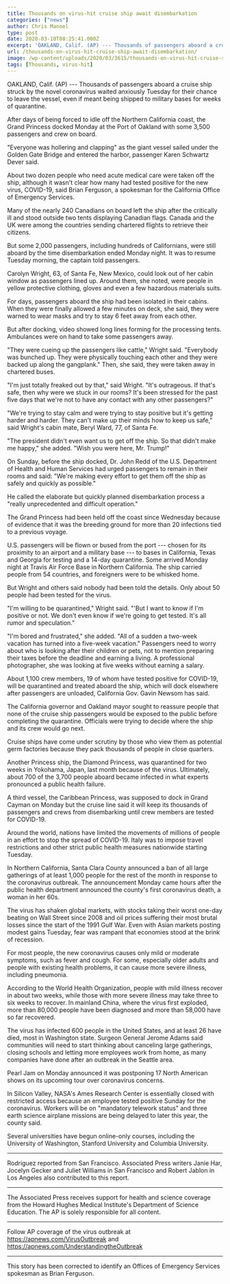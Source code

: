 ```yaml
---
title: Thousands on virus-hit cruise ship await disembarkation
categories: ["news"]
author: Chris Manoel
type: post
date: 2020-03-10T08:25:41.000Z
excerpt: 'OAKLAND, Calif. (AP) --- Thousands of passengers aboard a cruise ship struck by the novel coronavirus waited anxiously Tuesday for their chance to leave the vessel, even if meant being shipped to military bases for weeks of quarantine.After days of being forced to idle off the Northern California coast, the Grand Princess docked Monday at&hellip;'
url: /thousands-on-virus-hit-cruise-ship-await-disembarkation/
image: /wp-content/uploads/2020/03/3615/thousands-on-virus-hit-cruise-ship-await-disembarkation.jpg
tags: [Thousands, virus-hit]
---
```


OAKLAND, Calif. (AP) --- Thousands of passengers aboard a cruise ship struck by the novel coronavirus waited anxiously Tuesday for their chance to leave the vessel, even if meant being shipped to military bases for weeks of quarantine.

After days of being forced to idle off the Northern California coast, the Grand Princess docked Monday at the Port of Oakland with some 3,500 passengers and crew on board.

"Everyone was hollering and clapping" as the giant vessel sailed under the Golden Gate Bridge and entered the harbor, passenger Karen Schwartz Dever said.

About two dozen people who need acute medical care were taken off the ship, although it wasn't clear how many had tested positive for the new virus, COVID-19, said Brian Ferguson, a spokesman for the California Office of Emergency Services.

Many of the nearly 240 Canadians on board left the ship after the critically ill and stood outside two tents displaying Canadian flags. Canada and the UK were among the countries sending chartered flights to retrieve their citizens.

But some 2,000 passengers, including hundreds of Californians, were still aboard by the time disembarkation ended Monday night. It was to resume Tuesday morning, the captain told passengers.

Carolyn Wright, 63, of Santa Fe, New Mexico, could look out of her cabin window as passengers lined up. Around them, she noted, were people in yellow protective clothing, gloves and even a few hazardous materials suits.

For days, passengers aboard the ship had been isolated in their cabins. When they were finally allowed a few minutes on deck, she said, they were warned to wear masks and try to stay 6 feet away from each other.

But after docking, video showed long lines forming for the processing tents. Ambulances were on hand to take some passengers away.

"They were cueing up the passengers like cattle," Wright said. "Everybody was bunched up. They were physically touching each other and they were backed up along the gangplank." Then, she said, they were taken away in chartered buses.

"I'm just totally freaked out by that," said Wright. "It's outrageous. If that's safe, then why were we stuck in our rooms? It's been stressed for the past five days that we're not to have any contact with any other passengers?"

"We're trying to stay calm and were trying to stay positive but it's getting harder and harder. They can't make up their minds how to keep us safe," said Wright's cabin mate, Beryl Ward, 77, of Santa Fe.

"The president didn't even want us to get off the ship. So that didn't make me happy," she added. "Wish you were here, Mr. Trump!"

On Sunday, before the ship docked, Dr. John Redd of the U.S. Department of Health and Human Services had urged passengers to remain in their rooms and said: "We're making every effort to get them off the ship as safely and quickly as possible."

He called the elaborate but quickly planned disembarkation process a "really unprecedented and difficult operation."

The Grand Princess had been held off the coast since Wednesday because of evidence that it was the breeding ground for more than 20 infections tied to a previous voyage.

U.S. passengers will be flown or bused from the port --- chosen for its proximity to an airport and a military base --- to bases in California, Texas and Georgia for testing and a 14-day quarantine. Some arrived Monday night at Travis Air Force Base in Northern California. The ship carried people from 54 countries, and foreigners were to be whisked home.

But Wright and others said nobody had been told the details. Only about 50 people had been tested for the virus.

"I'm willing to be quarantined," Wright said. "'But I want to know if I'm positive or not. We don't even know if we're going to get tested. It's all rumor and speculation."

"I'm bored and frustrated," she added. "All of a sudden a two-week vacation has turned into a five-week vacation." Passengers need to worry about who is looking after their children or pets, not to mention preparing their taxes before the deadline and earning a living. A professional photographer, she was looking at five weeks without earning a salary.

About 1,100 crew members, 19 of whom have tested positive for COVID-19, will be quarantined and treated aboard the ship, which will dock elsewhere after passengers are unloaded, California Gov. Gavin Newsom has said.

The California governor and Oakland mayor sought to reassure people that none of the cruise ship passengers would be exposed to the public before completing the quarantine. Officials were trying to decide where the ship and its crew would go next.

Cruise ships have come under scrutiny by those who view them as potential germ factories because they pack thousands of people in close quarters.

Another Princess ship, the Diamond Princess, was quarantined for two weeks in Yokohama, Japan, last month because of the virus. Ultimately, about 700 of the 3,700 people aboard became infected in what experts pronounced a public health failure.

A third vessel, the Caribbean Princess, was supposed to dock in Grand Cayman on Monday but the cruise line said it will keep its thousands of passengers and crews from disembarking until crew members are tested for COVID-19.

Around the world, nations have limited the movements of millions of people in an effort to stop the spread of COVID-19. Italy was to impose travel restrictions and other strict public health measures nationwide starting Tuesday.

In Northern California, Santa Clara County announced a ban of all large gatherings of at least 1,000 people for the rest of the month in response to the coronavirus outbreak. The announcement Monday came hours after the public health department announced the county's first coronavirus death, a woman in her 60s.

The virus has shaken global markets, with stocks taking their worst one-day beating on Wall Street since 2008 and oil prices suffering their most brutal losses since the start of the 1991 Gulf War. Even with Asian markets posting modest gains Tuesday, fear was rampant that economies stood at the brink of recession.

For most people, the new coronavirus causes only mild or moderate symptoms, such as fever and cough. For some, especially older adults and people with existing health problems, it can cause more severe illness, including pneumonia.

According to the World Health Organization, people with mild illness recover in about two weeks, while those with more severe illness may take three to six weeks to recover. In mainland China, where the virus first exploded, more than 80,000 people have been diagnosed and more than 58,000 have so far recovered.

The virus has infected 600 people in the United States, and at least 26 have died, most in Washington state. Surgeon General Jerome Adams said communities will need to start thinking about canceling large gatherings, closing schools and letting more employees work from home, as many companies have done after an outbreak in the Seattle area.

Pearl Jam on Monday announced it was postponing 17 North American shows on its upcoming tour over coronavirus concerns.

In Silicon Valley, NASA's Ames Research Center is essentially closed with restricted access because an employee tested positive Sunday for the coronavirus. Workers will be on "mandatory telework status" and three earth science airplane missions are being delayed to later this year, the county said.

Several universities have begun online-only courses, including the University of Washington, Stanford University and Columbia University.

* * *

Rodriguez reported from San Francisco. Associated Press writers Janie Har, Jocelyn Gecker and Juliet Williams in San Francisco and Robert Jablon in Los Angeles also contributed to this report.

* * *

The Associated Press receives support for health and science coverage from the Howard Hughes Medical Institute's Department of Science Education. The AP is solely responsible for all content.

* * *

Follow AP coverage of the virus outbreak at <https://apnews.com/VirusOutbreak> and <https://apnews.com/UnderstandingtheOutbreak>

* * *

This story has been corrected to identify an Offices of Emergency Services spokesman as Brian Ferguson.
